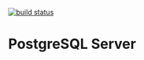 [![build status](https://gitlab.timmertech.nl/docker/alpine-postgres/badges/master/build.svg)](https://gitlab.timmertech.nl/docker/alpine-postgres/commits/master)

# PostgreSQL Server

